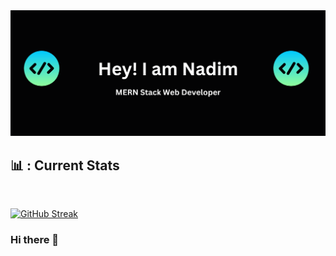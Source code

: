 <img src="image/banner.png" class="rounded-banner">

## :bar_chart: : Current Stats

<br />
<p align="center">

[![GitHub Streak](https://streak-stats.demolab.com?user=Md-Nadim-Mir&theme=github-dark)](https://git.io/streak-stats)

</p>

### Hi there 👋

<!--
**Md-Nadim-Mir/Md-Nadim-Mir** is a ✨ _special_ ✨ repository because its `README.md` (this file) appears on your GitHub profile.

Here are some ideas to get you started:

- 🔭 I’m currently working on ...
- 🌱 I’m currently learning ...
- 👯 I’m looking to collaborate on ...
- 🤔 I’m looking for help with ...
- 💬 Ask me about ...
- 📫 How to reach me: ...
- 😄 Pronouns: ...
- ⚡ Fun fact: ...
-->

